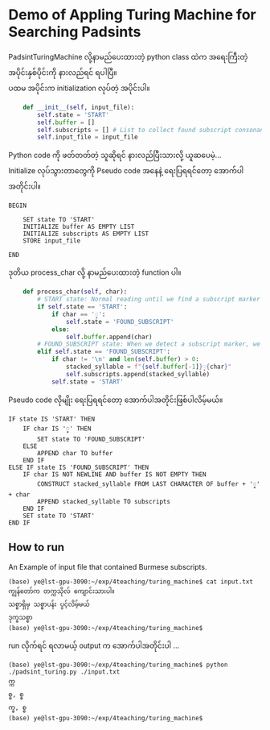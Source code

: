 # Demo of Appling Turing Machine for Searching Padsints

PadsintTuringMachine လို့နာမည်ပေးထားတဲ့ python class ထဲက အရေးကြီးတဲ့ အပိုင်းနှစ်ပိုင်းကို နားလည်ရင် ရပါပြီ။  
ပထမ အပိုင်းက initialization လုပ်တဲ့ အပိုင်းပါ။  

```python
    def __init__(self, input_file):
        self.state = 'START'
        self.buffer = []
        self.subscripts = [] # List to collect found subscript consonants
        self.input_file = input_file
```
Python code ကို ဖတ်တတ်တဲ့ သူဆိုရင် နားလည်ပြီးသားလို့ ယူဆပေမဲ့...  
Initialize လုပ်သွားတာတွေကို Pseudo code အနေနဲ့ ရေးပြရရင်တော့ အောက်ပါအတိုင်းပါ။  

```pseudo
BEGIN

    SET state TO 'START'
    INITIALIZE buffer AS EMPTY LIST
    INITIALIZE subscripts AS EMPTY LIST
    STORE input_file

END
```

ဒုတိယ process_char လို့ နာမည်ပေးထားတဲ့ function ပါ။  

```python
    def process_char(self, char):
        # START state: Normal reading until we find a subscript marker
        if self.state == 'START':
            if char == '္':
                self.state = 'FOUND_SUBSCRIPT'
            else:
                self.buffer.append(char)
        # FOUND_SUBSCRIPT state: When we detect a subscript marker, we process the next char
        elif self.state == 'FOUND_SUBSCRIPT':
            if char != '\n' and len(self.buffer) > 0:
                stacked_syllable = f"{self.buffer[-1]}္{char}"
                self.subscripts.append(stacked_syllable)
            self.state = 'START'
```

Pseudo code လိုမျိုး ရေးပြရရင်တော့ အောက်ပါအတိုင်းဖြစ်ပါလိမ့်မယ်။  

```pseudo
IF state IS 'START' THEN
    IF char IS '္' THEN
        SET state TO 'FOUND_SUBSCRIPT'
    ELSE
        APPEND char TO buffer
    END IF
ELSE IF state IS 'FOUND_SUBSCRIPT' THEN
    IF char IS NOT NEWLINE AND buffer IS NOT EMPTY THEN
        CONSTRUCT stacked_syllable FROM LAST CHARACTER OF buffer + '္' + char
        APPEND stacked_syllable TO subscripts
    END IF
    SET state TO 'START'
END IF
```
        
## How to run

An Example of input file that contained Burmese subscripts.  

```
(base) ye@lst-gpu-3090:~/exp/4teaching/turing_machine$ cat input.txt
ကျွန်တော်က တက္ကသိုလ် ကျောင်းသားပါ။
သစ္စာရှိမှ သစ္စာပန်း ပွင့်လိမ့်မယ်
ဒုက္ခသစ္စာ
(base) ye@lst-gpu-3090:~/exp/4teaching/turing_machine$
```

run လိုက်ရင် ရလာမယ့် output က အောက်ပါအတိုင်းပါ ...  

```
(base) ye@lst-gpu-3090:~/exp/4teaching/turing_machine$ python ./padsint_turing.py ./input.txt
က္က
စ္စ, စ္စ
က္ခ, စ္စ
(base) ye@lst-gpu-3090:~/exp/4teaching/turing_machine$
```
